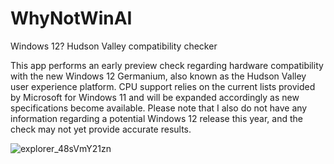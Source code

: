 # WhyNotWinAI
Windows 12? Hudson Valley compatibility checker

This app performs an early preview check regarding hardware compatibility with the new Windows 12 Germanium, also known as the Hudson Valley user experience platform. CPU support relies on the current lists provided by Microsoft for Windows 11 and will be expanded accordingly as new specifications become available. Please note that I also do not have any information regarding a potential Windows 12 release this year, and the check may not yet provide accurate results.


![explorer_48sVmY21zn](https://github.com/builtbybel/WhyNotWinAI/assets/57478606/ccd133d5-d6e0-42c2-af1f-3b01b1252992)
